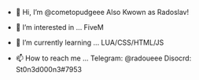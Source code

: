 - 👋 Hi, I’m @cometopudgeee Also Kwown as Radoslav!
- 👀 I’m interested in ... FiveM
- 🌱 I’m currently learning ... LUA/CSS/HTML/JS


- 📫 How to reach me ...
Telegram: @radoueee
Disocrd: St0n3d000n3#7953


